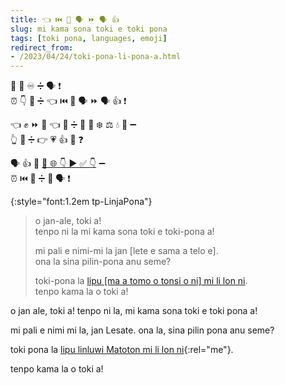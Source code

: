 ```yaml
---
title: 👈 ⏮️ 🧠 🗣 ⏩ 🗣 👍
slug: mi kama sona toki e toki pona
tags: [toki pona, languages, emoji]
redirect_from:
- /2023/04/24/toki-pona-li-pona-a.html
---
```


👋 👤 ♾️ ➗️ 🗣 ❗️ \
⏰ 👇 🔼 ➗️ 👈 ⏮️ 🧠 🗣 ⏩ 🗣 👍 ❗️

👈 ✊ ⏩ 💬 👈 🔼 ➗️ 👤 🔣 ❄️  ⚖️  💧 🔣 ➖️ \
👆 🔼 ➗️ 👉 💗 👍 🤷 ❓

🗣 👍 🔼 [📄 🌐 👇 ▶️ ✅ 👇][mastodon] ➖️ \
⏰ ⏮️  🔼 ➗️ 👋 🗣 ❗️


{:style="font:1.2em tp-LinjaPona"}
> o jan-ale, toki a! \
> tenpo ni la mi kama sona toki e toki-pona a!
>
> mi pali e nimi-mi la jan [lete e sama a telo e]. \
> ona la sina pilin-pona anu seme?
>
> toki-pona la <a href="https://toki.social/@lesate">lipu [ma a tomo o tonsi o ni] mi li lon ni</a>. \
> tenpo kama la o toki a!


o jan ale, toki a!
tenpo ni la, mi kama sona toki e toki pona a!

mi pali e nimi mi la, jan Lesate.
ona la, sina pilin pona anu seme?

toki pona la [lipu linluwi Matoton mi li lon ni][mastodon]{:rel="me"}.

tenpo kama la o toki a!


[mastodon]: https://toki.social/@lesate
